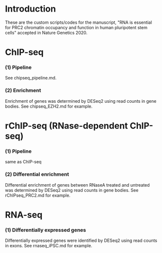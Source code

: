 # Introduction

These are the custom scripts/codes for the manuscript, "RNA is essential for PRC2 chromatin occupancy and function in human pluripotent stem cells" accepted in Nature Genetics 2020.

# ChIP-seq
### (1) Pipeline
See chipseq_pipeline.md.

### (2) Enrichment
Enrichment of genes was determined by DESeq2 using read counts in gene bodies. See chipseq_EZH2.md for example.

# rChIP-seq (RNase-dependent ChIP-seq)
### (1) Pipeline
same as ChIP-seq

### (2) Differential enrichment
Differential enrichment of genes between RNaseA treated and untreated was determined by DESeq2 using read counts in gene bodies. See rChIPseq_PRC2.md for example.

# RNA-seq
### (1) Differentially expressed genes
Differentially expressed genes were identified by DESeq2 using read counts in exons. See rnaseq_iPSC.md for example.
